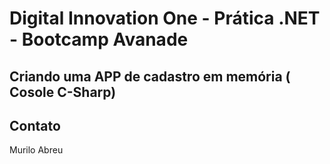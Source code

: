 # Digital Innovation One - Prática .NET - Bootcamp Avanade

## Criando uma APP de cadastro em memória ( Cosole C-Sharp)


## Contato

Murilo Abreu 
